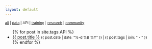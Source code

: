 ```yaml
---
layout: default
---
```


<small>
  <a href="./">all</a> | 
  <a href="data">data</a> |
  API | 
  <a href="training">training</a> |
  <a href="research">research</a> |
  <a href="community">community</a>
</small>

<ul>
  {% for post in site.tags.API %}
    <li>
      <a href="{{ site.baseurl }}{{ post.url }}">{{ post.title }}</a> <small>{{ post.date | date: "%-d %B %Y" }} | {{ post.tags | join: " - " }}</small>
    </li>
  {% endfor %}
</ul>
